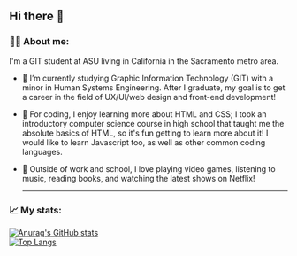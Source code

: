 ## Hi there 👋
### 🧑‍💻 About me: 
I'm a GIT student at ASU living in California in the Sacramento metro area.
- 🔭 I’m currently studying Graphic Information Technology (GIT) with a minor in Human Systems Engineering. After I graduate, my goal is to get a career in the field of UX/UI/web design and front-end development!
- 👾 For coding, I enjoy learning more about HTML and CSS; I took an introductory computer science course in high school that taught me the absolute basics of HTML, so it's fun getting to learn more about it! I would like to learn Javascript too, as well as other common coding languages.
- 🌱 Outside of work and school, I love playing video games, listening to music, reading books, and watching the latest shows on Netflix!

  ---
### 📈 My stats:
[![Anurag's GitHub stats](https://github-readme-stats.vercel.app/api?username=zgoodpas&show_icons=true&theme=catppuccin_latte)](https://github.com/anuraghazra/github-readme-stats)<br>
[![Top Langs](https://github-readme-stats.vercel.app/api/top-langs/?username=zgoodpas&show_icons=true&layout=compact&size_weight=0.5&count_weight=0.5)](https://github.com/anuraghazra/github-readme-stats)<br>
